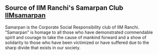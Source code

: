 ## Source of IIM Ranchi's Samarpan Club [IIMsamarpan](http://www.iimsamarpan.com)

Samarpan is the Corporate Social Responsibility club of IIM Ranchi. “Samarpan” is homage to all those who have demonstrated commendable spirit and courage to take the cause of mankind forward and a show of solidarity to those who have been victimized or have suffered due to the sharp divide that exists in our society.



